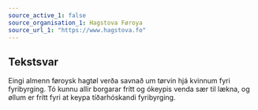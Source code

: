 ```yaml
---
source_active_1: false
source_organisation_1: Hagstova Føroya
source_url_1: "https://www.hagstova.fo"
---
```

## Tekstsvar  
Eingi almenn føroysk hagtøl verða savnað um tørvin hjá kvinnum fyri fyribyrging. Tó kunnu allir borgarar frítt og ókeypis venda sær til lækna, og øllum er frítt fyri at keypa tíðarhóskandi fyribyrging.
